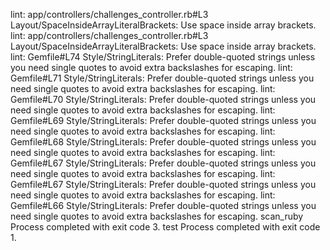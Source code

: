 lint: app/controllers/challenges_controller.rb#L3
Layout/SpaceInsideArrayLiteralBrackets: Use space inside array brackets.
lint: app/controllers/challenges_controller.rb#L3
Layout/SpaceInsideArrayLiteralBrackets: Use space inside array brackets.
lint: Gemfile#L74
Style/StringLiterals: Prefer double-quoted strings unless you need single quotes to avoid extra backslashes for escaping.
lint: Gemfile#L71
Style/StringLiterals: Prefer double-quoted strings unless you need single quotes to avoid extra backslashes for escaping.
lint: Gemfile#L70
Style/StringLiterals: Prefer double-quoted strings unless you need single quotes to avoid extra backslashes for escaping.
lint: Gemfile#L69
Style/StringLiterals: Prefer double-quoted strings unless you need single quotes to avoid extra backslashes for escaping.
lint: Gemfile#L68
Style/StringLiterals: Prefer double-quoted strings unless you need single quotes to avoid extra backslashes for escaping.
lint: Gemfile#L67
Style/StringLiterals: Prefer double-quoted strings unless you need single quotes to avoid extra backslashes for escaping.
lint: Gemfile#L67
Style/StringLiterals: Prefer double-quoted strings unless you need single quotes to avoid extra backslashes for escaping.
lint: Gemfile#L66
Style/StringLiterals: Prefer double-quoted strings unless you need single quotes to avoid extra backslashes for escaping.
scan_ruby
Process completed with exit code 3.
test
Process completed with exit code 1.
